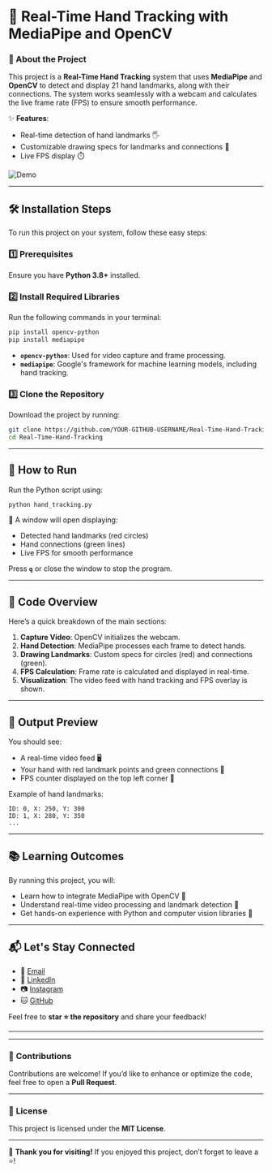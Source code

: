 # 🤖 Real-Time Hand Tracking with MediaPipe and OpenCV

### 👋 About the Project
This project is a **Real-Time Hand Tracking** system that uses **MediaPipe** and **OpenCV** to detect and display 21 hand landmarks, along with their connections. The system works seamlessly with a webcam and calculates the live frame rate (FPS) to ensure smooth performance.

✨ **Features**:
- Real-time detection of hand landmarks 🖐️
- Customizable drawing specs for landmarks and connections 🎨
- Live FPS display ⏱️

![Demo](https://via.placeholder.com/600x300?text=Insert+Hand+Tracking+GIF+Here)

---

## 🛠️ **Installation Steps**
To run this project on your system, follow these easy steps:

### 1️⃣ Prerequisites
Ensure you have **Python 3.8+** installed.

### 2️⃣ Install Required Libraries
Run the following commands in your terminal:

```bash
pip install opencv-python
pip install mediapipe
```

- **`opencv-python`**: Used for video capture and frame processing.
- **`mediapipe`**: Google's framework for machine learning models, including hand tracking.

### 3️⃣ Clone the Repository
Download the project by running:

```bash
git clone https://github.com/YOUR-GITHUB-USERNAME/Real-Time-Hand-Tracking.git
cd Real-Time-Hand-Tracking
```

---

## 🚀 **How to Run**
Run the Python script using:

```bash
python hand_tracking.py
```

🔹 A window will open displaying:
- Detected hand landmarks (red circles)
- Hand connections (green lines)
- Live FPS for smooth performance

Press **`q`** or close the window to stop the program.

---

## 🧩 **Code Overview**
Here’s a quick breakdown of the main sections:

1. **Capture Video**: OpenCV initializes the webcam.
2. **Hand Detection**: MediaPipe processes each frame to detect hands.
3. **Drawing Landmarks**: Custom specs for circles (red) and connections (green).
4. **FPS Calculation**: Frame rate is calculated and displayed in real-time.
5. **Visualization**: The video feed with hand tracking and FPS overlay is shown.

---

## 🎯 **Output Preview**
You should see:
- A real-time video feed 🖥️
- Your hand with red landmark points and green connections 🌟
- FPS counter displayed on the top left corner 🎯

Example of hand landmarks:
```
ID: 0, X: 250, Y: 300
ID: 1, X: 280, Y: 350
...
```

---

## 📚 **Learning Outcomes**
By running this project, you will:
- Learn how to integrate MediaPipe with OpenCV 🤝
- Understand real-time video processing and landmark detection 🎥
- Get hands-on experience with Python and computer vision libraries 🐍

---

## 📬 **Let's Stay Connected**
- 📧 [Email](mailto:nimmanirishik@gmail.com)
- 🔗 [LinkedIn](https://linkedin.com/in/nimmani-rishik-66b632287)
- 📷 [Instagram](https://instagram.com/rishik_3142)
- 🐱 [GitHub](https://github.com/YOUR-GITHUB-USERNAME)

Feel free to **star ⭐ the repository** and share your feedback!

---

---

### 🤝 **Contributions**
Contributions are welcome! If you’d like to enhance or optimize the code, feel free to open a **Pull Request**.

---

### 📝 **License**
This project is licensed under the **MIT License**.

---

🚀 **Thank you for visiting!** If you enjoyed this project, don’t forget to leave a ⭐!
